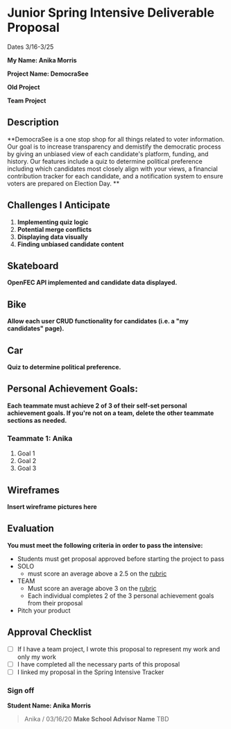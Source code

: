 # Junior Spring Intensive Deliverable Proposal

Dates 3/16-3/25

**My Name: Anika Morris** 


**Project Name: DemocraSee** 


**Old Project**


**Team Project**


## Description

**DemocraSee is a one stop shop for all things related to voter information. Our goal is to increase transparency and demistify the democratic process by giving an unbiased view of each candidate's platform, funding, and history. Our features include a quiz to determine political preference including which candidates most closely align with your views, a financial contribution tracker for each candidate, and a notification system to ensure voters are prepared on Election Day. **

## Challenges I Anticipate

1. **Implementing quiz logic**
2. **Potential merge conflicts**
3. **Displaying data visually**
4. **Finding unbiased candidate content**

## Skateboard

**OpenFEC API implemented and candidate data displayed.** 

## Bike

**Allow each user CRUD functionality for candidates (i.e. a "my candidates" page).** 

## Car

**Quiz to determine political preference.**

## Personal Achievement Goals:

**Each teammate must achieve 2 of 3 of their self-set personal achievement goals. If you're not on a team, delete the other teammate sections as needed.**

### Teammate 1: Anika

1. Goal 1
1. Goal 2
1. Goal 3


## Wireframes

**Insert wireframe pictures here**


## Evaluation

**You must meet the following criteria in order to pass the intensive:**

- Students must get proposal approved before starting the project to pass
- SOLO 
    - must score an average above a 2.5 on the [rubric]
- TEAM 
    - Must score an average above 3 on the [rubric]
    - Each individual completes 2 of the 3 personal achievement goals from their proposal
- Pitch your product

[rubric]:https://docs.google.com/document/d/1IOQDmohLBEBT-hyr-2vgw1mbZUNsq3fHxVfH0oRmVt0/edit


## Approval Checklist
- [ ] If I have a team project, I wrote this proposal to represent my work and only my work
- [ ] I have completed all the necessary parts of this proposal
- [ ] I linked my proposal in the Spring Intensive Tracker

### Sign off

**Student Name: Anika Morris**                
> Anika / 03/16/20
**Make School Advisor Name**
> TBD
